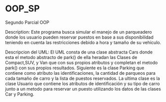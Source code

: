 # OOP_SP
Segundo Parcial OOP

Description: Este programa busca simular el manejo de un parqueadero donde los usuario pueden reservar puestos en base a sus disponibilidad teniendo en cuenta las restricciones debido a hora y tamaño de su vehiculo.

Descripcion del UML: El UML consta de una clase abstracta  Cars donde esta el metodo abstracto de park() de ella heradan las Clases de Compact,SUV, y Van que con sus propios atributos y completan el metodo park() con sus propios resultados. Siguiente es la clase Parking que contiene como atributo las identificaciones, la cantidad de parqueos para cada tamaño de carro y la lista de puestos reservados.  La ultima clase es la clase Usuario que contiene los atributos de identificación y su tipo de carro junto a un metodo para reservar un puesto utilizando los datos de las clases Car y Parking. 